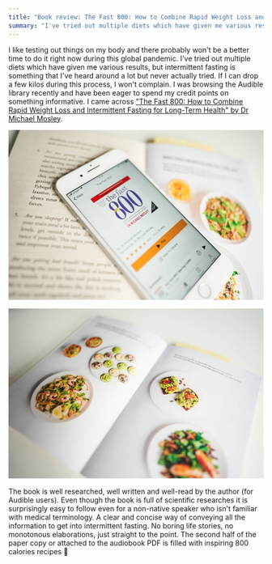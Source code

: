 ```yaml
---
title: "Book review: The Fast 800: How to Combine Rapid Weight Loss and Intermittent Fasting for Long-Term Health by Dr Michael Mosley"
summary: "I've tried out multiple diets which have given me various results, but intermittent fasting is something that I've heard around a lot but never actually tried. I was browsing the Audible library recently and have been eager to spend my credit points on something informative. I came across \"The Fast 800: How to Combine Rapid Weight Loss and Intermittent Fasting for Long-Term Health\" by Dr Michael Mosley."
---
```


I like testing out things on my body and there probably won't be a better time to do it right now during this global pandemic. I've tried out multiple diets which have given me various results, but intermittent fasting is something that I've heard around a lot but never actually tried. If I can drop a few kilos during this process, I won't complain. I was browsing the Audible library recently and have been eager to spend my credit points on something informative. I came across ["The Fast 800: How to Combine Rapid Weight Loss and Intermittent Fasting for Long-Term Health" by Dr Michael Mosley](https://www.goodreads.com/book/show/43226870-the-fast-800).

![The Fast 800: How to Combine Rapid Weight Loss and Intermittent Fasting for Long-Term Health by Dr Michael Mosley](2020-08-06-1.jpg)

![The Fast 800: How to Combine Rapid Weight Loss and Intermittent Fasting for Long-Term Health by Dr Michael Mosley](2020-08-06-2.jpg)

The book is well researched, well written and well-read by the author (for Audible users). Even though the book is full of scientific researches it is surprisingly easy to follow even for a non-native speaker who isn't familiar with medical terminology. A clear and concise way of conveying all the information to get into intermittent fasting. No boring life stories, no monotonous elaborations, just straight to the point. The second half of the paper copy or attached to the audiobook PDF is filled with inspiring 800 calories recipes 🥗
